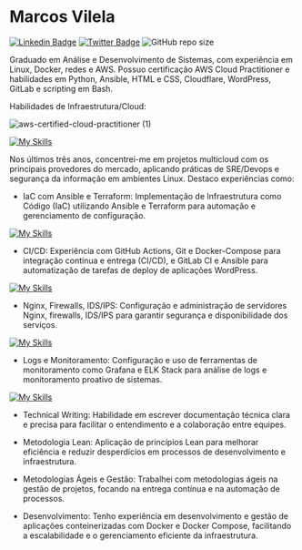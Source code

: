 <h1> Marcos Vilela </h1>

[![Linkedin Badge](https://img.shields.io/badge/-LinkedIn-blue?style=flat-square&logo=Linkedin&logoColor=white&link=https://www.linkedin.com/in/fagnerpsantos/)](https://www.linkedin.com/in/marcosvile)
[![Twitter Badge](https://img.shields.io/badge/-Twitter-1ca0f1?style=flat-square&labelColor=1ca0f1&logo=twitter&logoColor=white&link=https://twitter.com/fagnerpsantos)](https://twitter.com/marcosvilel_a)
![GitHub repo size](https://img.shields.io/github/repo-size/marcosvile/lista-de-compras)

Graduado em Análise e Desenvolvimento de Sistemas, com experiência em Linux, Docker, redes e AWS. Possuo certificação AWS Cloud Practitioner e habilidades em Python, Ansible, HTML e CSS, Cloudflare, WordPress, GitLab e scripting em Bash.

Habilidades de Infraestrutura/Cloud:

![aws-certified-cloud-practitioner (1)](https://user-images.githubusercontent.com/87045821/199131103-ddbc2675-80d0-4608-9542-946e668e9279.png)

[![My Skills](https://skillicons.dev/icons?i=aws,gcp,wordpress,azure,linux,bash,mysql,docker)](https://skillicons.dev)

Nos últimos três anos, concentrei-me em projetos multicloud com os principais provedores do mercado, aplicando práticas de SRE/Devops e segurança da informação em ambientes Linux. Destaco experiências como:

- IaC com Ansible e Terraform: Implementação de Infraestrutura como Código (IaC) utilizando Ansible e Terraform para automação e gerenciamento de configuração.

[![My Skills](https://skillicons.dev/icons?i=terraform,anisble)](https://skillicons.dev)

- CI/CD:  Experiência com GitHub Actions, Git e Docker-Compose para integração contínua e entrega (CI/CD), e GitLab CI e Ansible para automatização de tarefas de deploy de aplicações WordPress.

[![My Skills](https://skillicons.dev/icons?i=git,docker,githubactions&perline=3)](https://skillicons.dev)

- Nginx, Firewalls, IDS/IPS: Configuração e administração de servidores Nginx, firewalls, IDS/IPS para garantir segurança e disponibilidade dos serviços.

[![My Skills](https://skillicons.dev/icons?i=nginx)](https://skillicons.dev)

- Logs e Monitoramento: Configuração e uso de ferramentas de monitoramento como Grafana e ELK Stack para análise de logs e monitoramento proativo de sistemas.

[![My Skills](https://skillicons.dev/icons?i=prometheus,grafana&perline=2)](https://skillicons.dev)

- Technical Writing: Habilidade em escrever documentação técnica clara e precisa para facilitar o entendimento e a colaboração entre equipes.

- Metodologia Lean: Aplicação de princípios Lean para melhorar eficiência e reduzir desperdícios em processos de desenvolvimento e infraestrutura.

- Metodologias Ágeis e Gestão: Trabalhei com metodologias ágeis na gestão de projetos, focando na entrega contínua e na automação de processos.

- Desenvolvimento: Tenho experiência em desenvolvimento e gestão de aplicações conteinerizadas com Docker e Docker Compose, facilitando a escalabilidade e o gerenciamento eficiente da infraestrutura.
